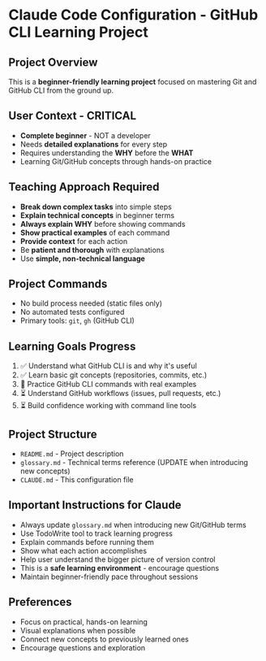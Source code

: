 # Claude Code Configuration - GitHub CLI Learning Project

## Project Overview
This is a **beginner-friendly learning project** focused on mastering Git and GitHub CLI from the ground up.

## User Context - CRITICAL
- **Complete beginner** - NOT a developer
- Needs **detailed explanations** for every step
- Requires understanding the **WHY** before the **WHAT**
- Learning Git/GitHub concepts through hands-on practice

## Teaching Approach Required
- **Break down complex tasks** into simple steps
- **Explain technical concepts** in beginner terms
- **Always explain WHY** before showing commands
- **Show practical examples** of each command
- **Provide context** for each action
- Be **patient and thorough** with explanations
- Use **simple, non-technical language**

## Project Commands
- No build process needed (static files only)
- No automated tests configured
- Primary tools: `git`, `gh` (GitHub CLI)

## Learning Goals Progress
1. ✅ Understand what GitHub CLI is and why it's useful
2. ✅ Learn basic git concepts (repositories, commits, etc.)
3. 🔄 Practice GitHub CLI commands with real examples
4. ⏳ Understand GitHub workflows (issues, pull requests, etc.)
5. ⏳ Build confidence working with command line tools

## Project Structure
- `README.md` - Project description
- `glossary.md` - Technical terms reference (UPDATE when introducing new concepts)
- `CLAUDE.md` - This configuration file

## Important Instructions for Claude
- Always update `glossary.md` when introducing new Git/GitHub terms
- Use TodoWrite tool to track learning progress
- Explain commands before running them
- Show what each action accomplishes
- Help user understand the bigger picture of version control
- This is a **safe learning environment** - encourage questions
- Maintain beginner-friendly pace throughout sessions

## Preferences
- Focus on practical, hands-on learning
- Visual explanations when possible
- Connect new concepts to previously learned ones
- Encourage questions and exploration